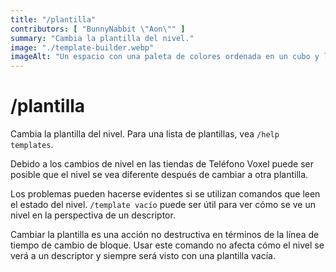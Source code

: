```yaml
---
title: "/plantilla"
contributors: [ "BunnyNabbit \"Aon\"" ]
summary: "Cambia la plantilla del nivel."
image: "./template-builder.webp"
imageAlt: "Un espacio con una paleta de colores ordenada en un cubo y líneas de eje que apuntan desde una esquina."
---
```


# /plantilla

Cambia la plantilla del nivel. Para una lista de plantillas, vea `/help templates`.

Debido a los cambios de nivel en las tiendas de Teléfono Voxel puede ser posible que el nivel se vea diferente después de cambiar a otra plantilla.

Los problemas pueden hacerse evidentes si se utilizan comandos que leen el estado del nivel. `/template vacío` puede ser útil para ver cómo se ve un nivel en la perspectiva de un descriptor.

Cambiar la plantilla es una acción no destructiva en términos de la línea de tiempo de cambio de bloque. Usar este comando no afecta cómo el nivel se verá a un descriptor y siempre será visto con una plantilla vacía.
